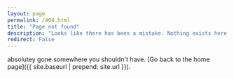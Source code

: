 ```yaml
---
layout: page
permalink: /404.html
title: "Page not found"
description: "Looks like there has been a mistake. Nothing exists here."
redirect: False 
---
```


absolutey gone somewhere you shouldn't have. [Go back to the home page]({{ site.baseurl | prepend: site.url }}).

<!-- You will be redirected to the main page within 3 seconds. If not redirected, please go back to the [home page]({{ site.baseurl | prepend: site.url }}). -->
